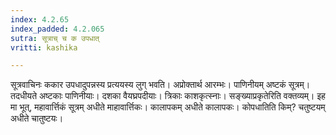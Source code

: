 ```yaml
---
index: 4.2.65
index_padded: 4.2.065
sutra: सूत्राच् च क उपधात्
vritti: kashika

---
```

सूत्रवाचिनः ककार उपधादुपन्नस्य प्रत्ययस्य लुग् भवति। अप्रोक्तार्थ आरम्भः। पाणिनीयम् अष्टकं सूत्रम्। तदधीयते अष्टकाः पाणिनीयाः। दशका वैयघ्रपदीयाः। त्रिकाः काशकृत्स्नाः। सङ्ख्याप्रकृतेरिति वक्तव्यम्। इह मा भूत्, महावार्त्तिकं सूत्रम् अधीते माहावार्त्तिकः। कालापकम् अधीते कालापकः। कोपधातिति किम्? चतुष्टयम् अधीते चातुष्टयः।